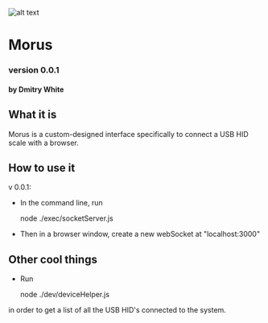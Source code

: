 ![alt text](./morus_square.jpg, "Morus Logo")
# Morus
### version 0.0.1
#### by Dmitry White

## What it is
Morus is a custom-designed interface specifically to connect a USB HID scale with a browser.

## How to use it
v 0.0.1: 
* In the command line, run

    node ./exec/socketServer.js

* Then in a browser window, create a new webSocket at "localhost:3000"

## Other cool things
* Run 

    node ./dev/deviceHelper.js

in order to get a list of all the USB HID's connected to the system.




